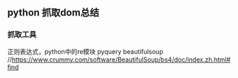 ## python 抓取dom总结

### 抓取工具
正则表达式，python中的re模块
pyquery
beautifulsoup //https://www.crummy.com/software/BeautifulSoup/bs4/doc/index.zh.html#find
